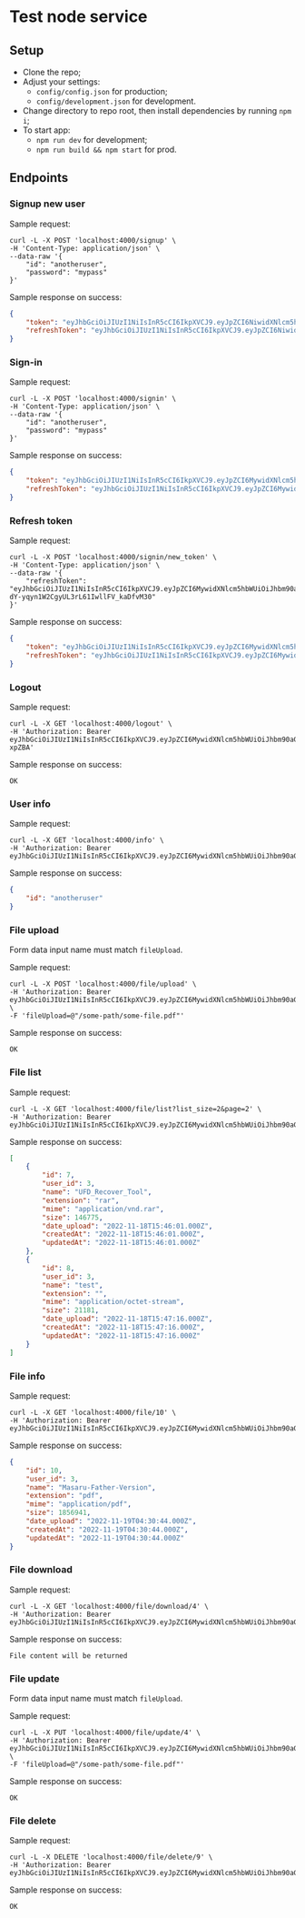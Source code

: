 # Test node service

## Setup

- Clone the repo;
- Adjust your settings:
  - `config/config.json` for production; 
  - `config/development.json` for development.
- Change directory to repo root, then install dependencies by running `npm i`;
- To start app:
  - `npm run dev` for development;
  - `npm run build && npm start` for prod.


## Endpoints

### Signup new user

Sample request:

```shell
curl -L -X POST 'localhost:4000/signup' \
-H 'Content-Type: application/json' \
--data-raw '{
    "id": "anotheruser",
    "password": "mypass"
}'
```

Sample response on success:

```json
{
    "token": "eyJhbGciOiJIUzI1NiIsInR5cCI6IkpXVCJ9.eyJpZCI6NiwidXNlcm5hbWUiOiJhbm90aGVydXNlcjIiLCJpYXQiOjE2Njg4NDAxMjcsImV4cCI6MTY2ODg0MDcyN30.X93dRl8xvfmX0k_xRDcbuJNGPlT0m_VYKQvN3gTMr1w",
    "refreshToken": "eyJhbGciOiJIUzI1NiIsInR5cCI6IkpXVCJ9.eyJpZCI6NiwidXNlcm5hbWUiOiJhbm90aGVydXNlcjIiLCJpYXQiOjE2Njg4NDAxMjcsImV4cCI6MTY2OTcwNDEyN30.27I6ei0U7cNuEVIdyOkHYHcafWmSFWwZNRmD0H7vJeI"
}
```

### Sign-in

Sample request:

```shell
curl -L -X POST 'localhost:4000/signin' \
-H 'Content-Type: application/json' \
--data-raw '{
    "id": "anotheruser",
    "password": "mypass"
}'
```

Sample response on success:

```json
{
    "token": "eyJhbGciOiJIUzI1NiIsInR5cCI6IkpXVCJ9.eyJpZCI6MywidXNlcm5hbWUiOiJhbm90aGVydXNlciIsImlhdCI6MTY2ODg0MDQyNiwiZXhwIjoxNjY4ODQxMDI2fQ.CFN16gn08MYmJwg1euVKU5f3UyIiC6Zg3UNxmfoiMNM",
    "refreshToken": "eyJhbGciOiJIUzI1NiIsInR5cCI6IkpXVCJ9.eyJpZCI6MywidXNlcm5hbWUiOiJhbm90aGVydXNlciIsImlhdCI6MTY2ODg0MDQyNiwiZXhwIjoxNjY5NzA0NDI2fQ.5ILdDej2-sf8O9XJFtdrtXHIs4Pqcu_P8uo9_tjc824"
}
```

### Refresh token

Sample request:

```shell
curl -L -X POST 'localhost:4000/signin/new_token' \
-H 'Content-Type: application/json' \
--data-raw '{
    "refreshToken": "eyJhbGciOiJIUzI1NiIsInR5cCI6IkpXVCJ9.eyJpZCI6MywidXNlcm5hbWUiOiJhbm90aGVydXNlciIsImlhdCI6MTY2ODgzMjE1NSwiZXhwIjoxNjY5Njk2MTU1fQ._RfBj2G-dY-yqyn1W2CgyUL3rL61IwllFV_kaDfvM30"
}'
```

Sample response on success:

```json
{
    "token": "eyJhbGciOiJIUzI1NiIsInR5cCI6IkpXVCJ9.eyJpZCI6MywidXNlcm5hbWUiOiJhbm90aGVydXNlciIsImlhdCI6MTY2ODgzMjIxNiwiZXhwIjoxNjY4ODMyODE2fQ.MJHXC6hg4f8ZKSG5to7DHrPQRWfHcCYZlNOzJcVJKXo",
    "refreshToken": "eyJhbGciOiJIUzI1NiIsInR5cCI6IkpXVCJ9.eyJpZCI6MywidXNlcm5hbWUiOiJhbm90aGVydXNlciIsImlhdCI6MTY2ODgzMjE1NSwiZXhwIjoxNjY5Njk2MTU1fQ._RfBj2G-dY-yqyn1W2CgyUL3rL61IwllFV_kaDfvM30"
}
```

### Logout

Sample request:

```shell
curl -L -X GET 'localhost:4000/logout' \
-H 'Authorization: Bearer eyJhbGciOiJIUzI1NiIsInR5cCI6IkpXVCJ9.eyJpZCI6MywidXNlcm5hbWUiOiJhbm90aGVydXNlciIsImlhdCI6MTY2ODc2ODAzNywiZXhwIjoxNjY4NzY4NjM3fQ.7a_rCHiV7v5imUfSSPvOGPu4RFWEcTKuHrxan-xpZBA'
```

Sample response on success:

```
OK
```

### User info

Sample request:

```shell
curl -L -X GET 'localhost:4000/info' \
-H 'Authorization: Bearer eyJhbGciOiJIUzI1NiIsInR5cCI6IkpXVCJ9.eyJpZCI6MywidXNlcm5hbWUiOiJhbm90aGVydXNlciIsImlhdCI6MTY2ODgzMjE1NSwiZXhwIjoxNjY4ODMyNzU1fQ.saEtcL8BC6A4BWkLzxfnzOhcX9n7erXRfEPtUjiS3uY'
```

Sample response on success:

```json
{
    "id": "anotheruser"
}
```

### File upload

Form data input name must match `fileUpload`.

Sample request:

```shell
curl -L -X POST 'localhost:4000/file/upload' \
-H 'Authorization: Bearer eyJhbGciOiJIUzI1NiIsInR5cCI6IkpXVCJ9.eyJpZCI6MywidXNlcm5hbWUiOiJhbm90aGVydXNlciIsImlhdCI6MTY2ODgzMjIxNiwiZXhwIjoxNjY4ODMyODE2fQ.MJHXC6hg4f8ZKSG5to7DHrPQRWfHcCYZlNOzJcVJKXo' \
-F 'fileUpload=@"/some-path/some-file.pdf"'
```

Sample response on success:

```
OK
```

### File list

Sample request:

```shell
curl -L -X GET 'localhost:4000/file/list?list_size=2&page=2' \
-H 'Authorization: Bearer eyJhbGciOiJIUzI1NiIsInR5cCI6IkpXVCJ9.eyJpZCI6MywidXNlcm5hbWUiOiJhbm90aGVydXNlciIsImlhdCI6MTY2ODgzMjIxNiwiZXhwIjoxNjY4ODMyODE2fQ.MJHXC6hg4f8ZKSG5to7DHrPQRWfHcCYZlNOzJcVJKXo'
```

Sample response on success:

```json
[
    {
        "id": 7,
        "user_id": 3,
        "name": "UFD_Recover_Tool",
        "extension": "rar",
        "mime": "application/vnd.rar",
        "size": 146775,
        "date_upload": "2022-11-18T15:46:01.000Z",
        "createdAt": "2022-11-18T15:46:01.000Z",
        "updatedAt": "2022-11-18T15:46:01.000Z"
    },
    {
        "id": 8,
        "user_id": 3,
        "name": "test",
        "extension": "",
        "mime": "application/octet-stream",
        "size": 21181,
        "date_upload": "2022-11-18T15:47:16.000Z",
        "createdAt": "2022-11-18T15:47:16.000Z",
        "updatedAt": "2022-11-18T15:47:16.000Z"
    }
]
```

### File info

Sample request:

```shell
curl -L -X GET 'localhost:4000/file/10' \
-H 'Authorization: Bearer eyJhbGciOiJIUzI1NiIsInR5cCI6IkpXVCJ9.eyJpZCI6MywidXNlcm5hbWUiOiJhbm90aGVydXNlciIsImlhdCI6MTY2ODgzMjIxNiwiZXhwIjoxNjY4ODMyODE2fQ.MJHXC6hg4f8ZKSG5to7DHrPQRWfHcCYZlNOzJcVJKXo'
```

Sample response on success:

```json
{
    "id": 10,
    "user_id": 3,
    "name": "Masaru-Father-Version",
    "extension": "pdf",
    "mime": "application/pdf",
    "size": 1856941,
    "date_upload": "2022-11-19T04:30:44.000Z",
    "createdAt": "2022-11-19T04:30:44.000Z",
    "updatedAt": "2022-11-19T04:30:44.000Z"
}
```

### File download

Sample request:

```shell
curl -L -X GET 'localhost:4000/file/download/4' \
-H 'Authorization: Bearer eyJhbGciOiJIUzI1NiIsInR5cCI6IkpXVCJ9.eyJpZCI6MywidXNlcm5hbWUiOiJhbm90aGVydXNlciIsImlhdCI6MTY2ODgzMjIxNiwiZXhwIjoxNjY4ODMyODE2fQ.MJHXC6hg4f8ZKSG5to7DHrPQRWfHcCYZlNOzJcVJKXo'
```

Sample response on success:

```
File content will be returned
```

### File update

Form data input name must match `fileUpload`.

Sample request:

```shell
curl -L -X PUT 'localhost:4000/file/update/4' \
-H 'Authorization: Bearer eyJhbGciOiJIUzI1NiIsInR5cCI6IkpXVCJ9.eyJpZCI6MywidXNlcm5hbWUiOiJhbm90aGVydXNlciIsImlhdCI6MTY2ODgzMjIxNiwiZXhwIjoxNjY4ODMyODE2fQ.MJHXC6hg4f8ZKSG5to7DHrPQRWfHcCYZlNOzJcVJKXo' \
-F 'fileUpload=@"/some-path/some-file.pdf"'
```

Sample response on success:

```
OK
```

### File delete

Sample request:

```shell
curl -L -X DELETE 'localhost:4000/file/delete/9' \
-H 'Authorization: Bearer eyJhbGciOiJIUzI1NiIsInR5cCI6IkpXVCJ9.eyJpZCI6MywidXNlcm5hbWUiOiJhbm90aGVydXNlciIsImlhdCI6MTY2ODgzMjIxNiwiZXhwIjoxNjY4ODMyODE2fQ.MJHXC6hg4f8ZKSG5to7DHrPQRWfHcCYZlNOzJcVJKXo'
```

Sample response on success:

```
OK
```
